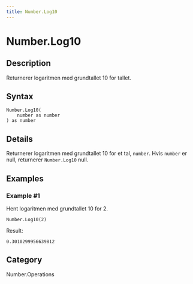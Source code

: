 ```yaml
---
title: Number.Log10
---
```


# Number.Log10


## Description

Returnerer logaritmen med grundtallet 10 for tallet.


## Syntax

```powerquery
Number.Log10(
    number as number
) as number
```


## Details

Returnerer logaritmen med grundtallet 10 for et tal, <code>number</code>. Hvis <code>number</code> er null, returnerer <code>Number.Log10</code> null.


## Examples

### Example #1 
Hent logaritmen med grundtallet 10 for 2.
```powerquery
Number.Log10(2)
```

Result: 
```powerquery
0.3010299956639812
```




## Category
Number.Operations
